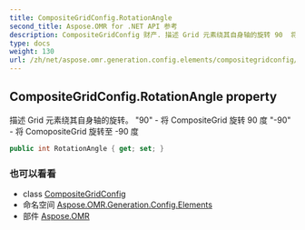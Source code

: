```yaml
---
title: CompositeGridConfig.RotationAngle
second_title: Aspose.OMR for .NET API 参考
description: CompositeGridConfig 财产. 描述 Grid 元素绕其自身轴的旋转 90  将 CompositeGrid 旋转 90 度 90  将 ComopositeGrid 旋转至 90 度
type: docs
weight: 130
url: /zh/net/aspose.omr.generation.config.elements/compositegridconfig/rotationangle/
---
```

## CompositeGridConfig.RotationAngle property

描述 Grid 元素绕其自身轴的旋转。 "90" - 将 CompositeGrid 旋转 90 度 "-90" - 将 ComopositeGrid 旋转至 -90 度

```csharp
public int RotationAngle { get; set; }
```

### 也可以看看

* class [CompositeGridConfig](../)
* 命名空间 [Aspose.OMR.Generation.Config.Elements](../../compositegridconfig/)
* 部件 [Aspose.OMR](../../../)


